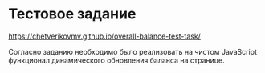 # Тестовое задание
https://chetverikovmv.github.io/overall-balance-test-task/

Согласно заданию необходимо было реализовать на чистом JavaScript функционал динамического обновления баланса на странице.
